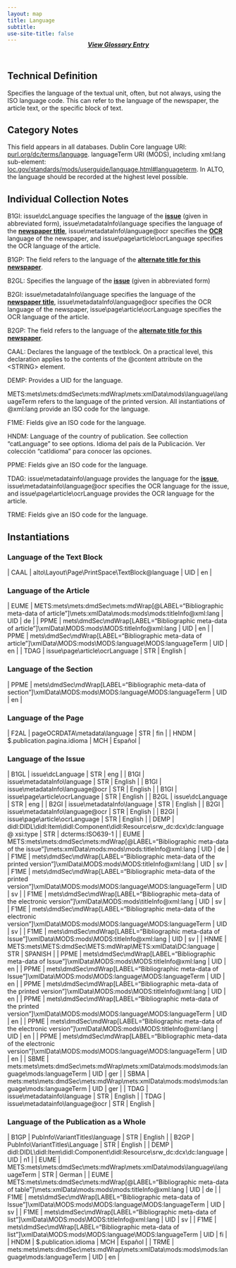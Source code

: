 ```yaml
---
layout: map
title: Language
subtitle:  
use-site-title: false
---
```


<h4 style="text-align:center;font-style:italic;margin-top:-20px;margin-bottom:50px;"><a href="../../glossary/language">View Glossary Entry</a></h4>

## Technical Definition

Specifies the language of the textual unit, often, but not always, using
the ISO language code. This can refer to the language of the newspaper,
the article text, or the specific block of text.

## Category Notes

This field appears in all databases. Dublin Core language URI: <a href="http://purl.org/dc/terms/language">purl.org/dc/terms/language</a>. languageTerm URI (MODS), including xml:lang sub-element: <a href="https://www.loc.gov/standards/mods/userguide/language.html#languageterm">loc.gov/standards/mods/userguide/language.html#languageterm</a>. In ALTO, the language should be recorded at the highest level possible.

## Individual Collection Notes

B1GI: issue\\dcLanguage specifies the language of the [**issue**](../issue-number) (given
in abbreviated form), issue\\metadataInfo\\language specifies the
language of the [**newspaper title**](../newspaper-title), issue\\metadataInfo\\language@ocr
specifies the [**OCR**](../ocr) language of the newspaper, and
issue\\page\\article\\ocrLanguage specifies the OCR language of the
article.

B1GP: The field refers to the language of the [**alternate title for this
newspaper**](../alternative-newspaper-title).

B2GL: Specifies the language of the [**issue**](../issue-number) (given in abbreviated
form)

B2GI: issue\\metadataInfo\\language specifies the language of the
[**newspaper title**](../newspaper-title), issue\\metadataInfo\\language@ocr specifies the OCR
language of the newspaper, issue\\page\\article\\ocrLanguage specifies
the OCR language of the article.

B2GP: The field refers to the language of the  [**alternate title for this
newspaper**](../alternative-newspaper-title).

CAAL: Declares the language of the textblock. On a practical level, this
declaration applies to the contents of the @content attribute on the
\<STRING\> element.

DEMP: Provides a UID for the language.

METS:mets\\mets:dmdSec\\mets:mdWrap\\mets:xmlData\\mods\\language\\languageTerm
refers to the language of the printed version. All instantiations of
@xml:lang provide an ISO code for the language.

F1ME: Fields give an ISO code for the language.

HNDM: Language of the country of publication. See collection
“catLanguage” to see options. Idioma del país de la Publicación. Ver
colección “catIdioma” para conocer las opciones.

PPME: Fields give an ISO code for the language.

TDAG: issue\\metadatainfo\\language provides the language for the
[**issue**](../issue-number), issue\\metadatainfo\\language@ocr specifies the OCR language
for the issue, and issue\\page\\article\\ocrLanguage provides the OCR
language for the article.

TRME: Fields give an ISO code for the language.

## Instantiations

### Language of the Text Block  

| CAAL  |  alto\\Layout\\Page\\PrintSpace\\TextBlock@language | UID | en |

### Language of the Article  

| EUME  |  METS:mets\\mets:dmdSec\\mets:mdWrap\[@LABEL=“Bibliographic meta-data of article”\]\\mets:xmlData\\mods:mods\\mods:titleInfo@xml:lang | UID | de  |
| PPME  |  mets\\dmdSec\\mdWrap\[LABEL=“Bibliographic meta-data of article”\]\\xmlData\\MODS:mods\\MODS:titleInfo@xml:lang  | UID | en  |
| PPME  |  mets\\dmdSec\\mdWrap\[LABEL=“Bibliographic meta-data of article”\]\\xmlData\\MODS:mods\\MODS:language\\MODS:languageTerm  | UID | en  |
| TDAG  |  issue\\page\\article\\ocrLanguage  | STR | English |

### Language of the Section  

| PPME  |  mets\\dmdSec\\mdWrap\[LABEL=“Bibliographic meta-data of section”\]\\xmlData\\MODS:mods\\MODS:language\\MODS:languageTerm | UID | en |

### Language of the Page  

| F2AL  |  pageOCRDATA\\metadata\\language | STR | fin  |
| HNDM  |  $.publication.pagina.idioma  | MCH | Español |

### Language of the Issue  

| B1GL  |  issue\\dcLanguage  | STR | eng  |
| B1GI  |  issue\\metadataInfo\\language  | STR | English  |
| B1GI  |  issue\\metadataInfo\\language@ocr  | STR | English  |
| B1GI  |  issue\\page\\article\\ocrLanguage  | STR | English  |
| B2GL  |  issue\\dcLanguage  | STR | eng  |
| B2GI  |  issue\\metadataInfo\\language  | STR | English  |
| B2GI  |  issue\\metadataInfo\\language@ocr  | STR | English  |
| B2GI  |  issue\\page\\article\\ocrLanguage  | STR | English  |
| DEMP  |  didl:DIDL\\didl:Item\\didl:Component\\didl:Resource\\srw\_dc:dcx\\dc:language@ xsi:type  | STR | dcterms:ISO639-1 |
| EUME  |  METS:mets\\mets:dmdSec\\mets:mdWrap\[@LABEL=“Bibliographic meta-data of the issue”\]\\mets:xmlData\\mods:mods\\mods:titleInfo@xml:lang  | UID | de  |
| F1ME  |  mets\\dmdSec\\mdWrap\[LABEL=“Bibliographic meta-data of the printed version”\]\\xmlData\\MODS:mods\\MODS:titleInfo@xml:lang  | UID | sv  |
| F1ME  |  mets\\dmdSec\\mdWrap\[LABEL=“Bibliographic meta-data of the printed version”\]\\xmlData\\MODS:mods\\MODS:language\\MODS:languageTerm  | UID | sv  |
| F1ME  |  mets\\dmdSec\\mdWrap\[LABEL=“Bibliographic meta-data of the electronic version”\]\\xmlData\\MODS:mods\\titleInfo@xml:lang  | UID | sv  |
| F1ME  |  mets\\dmdSec\\mdWrap\[LABEL=“Bibliographic meta-data of the electronic version”\]\\xmlData\\MODS:mods\\MODS:language\\MODS:languageTerm | UID | sv  |
| F1ME  |  mets\\dmdSec\\mdWrap\[LABEL=“Bibliographic meta-data of Issue”\]\\xmlData\\MODS:mods\\MODS:titleInfo@xml:lang  | UID | sv  |
| HNME  |  METS:mets\\METS:dmdSec\\METS:mdWrap\\METS:xmlData\\DC:language  | STR | SPANISH  |
| PPME  |  mets\\dmdSec\\mdWrap\[LABEL=“Bibliographic meta-data of Issue”\]\\xmlData\\MODS:mods\\MODS:titleInfo@xml:lang  | UID | en  |
| PPME  |  mets\\dmdSec\\mdWrap\[LABEL=“Bibliographic meta-data of Issue”\]\\xmlData\\MODS:mods\\MODS:language\\MODS:languageTerm  | UID | en  |
| PPME  |  mets\\dmdSec\\mdWrap\[LABEL=“Bibliographic meta-data of the printed version”\]\\xmlData\\MODS:mods\\MODS:titleInfo@xml:lang  | UID | en  |
| PPME  |  mets\\dmdSec\\mdWrap\[LABEL=“Bibliographic meta-data of the printed version”\]\\xmlData\\MODS:mods\\MODS:language\\MODS:languageTerm  | UID | en  |
| PPME  |  mets\\dmdSec\\mdWrap\[LABEL=“Bibliographic meta-data of the electronic version”\]\\xmlData\\MODS:mods\\MODS:titleInfo@xml:lang  | UID | en  |
| PPME  |  mets\\dmdSec\\mdWrap\[LABEL=“Bibliographic meta-data of the electronic version”\]\\xmlData\\MODS:mods\\MODS:language\\MODS:languageTerm | UID | en  |
| SBME  |  mets:mets\\mets:dmdSec\\mets:mdWrap\\mets:xmlData\\mods:mods\\mods:language\\mods:languageTerm  | UID | ger  |
| SBMA  |  mets:mets\\mets:dmdSec\\mets:mdWrap\\mets:xmlData\\mods:mods\\mods:language\\mods:languageTerm  | UID | ger  |
| TDAG  |  issue\\metadatainfo\\language  | STR | English  |
| TDAG  |  issue\\metadatainfo\\language@ocr  | STR | English  |

### Language of the Publication as a Whole  

| B1GP  |  PubInfo\\VariantTitles\\language  | STR | English |
| B2GP  |  PubInfo\\VariantTitles\\Language  | STR | English |
| DEMP  |  didl:DIDL\\didl:Item\\didl:Component\\didl:Resource\\srw\_dc:dcx\\dc:language  | UID | n1  |
| EUME  |  METS:mets\\mets:dmdSec\\mets:mdWrap\\mets:xmlData\\mods\\language\\languageTerm  | STR | German  |
| EUME  |  METS:mets\\mets:dmdSec\\mets:mdWrap\[@LABEL=“Bibliographic meta-data of table”\]\\mets:xmlData\\mods:mods\\mods:titleInfo@xml:lang | UID | de  |
| F1ME  |  mets\\dmdSec\\mdWrap\[LABEL=“Bibliographic meta-data of Issue”\]\\xmlData\\MODS:mods\\MODS:language\\MODS:languageTerm  | UID | sv  |
| F1ME  |  mets\\dmdSec\\mdWrap\[LABEL=“Bibliographic meta-data of list”\]\\xmlData\\MODS:mods\\MODS:titleInfo@xml:lang  | UID | sv  |
| F1ME  |  mets\\dmdSec\\mdWrap\[LABEL=“Bibliographic meta-data of list”\]\\xmlData\\MODS:mods\\MODS:language\\MODS:languageTerm  | UID | fi  |
| HNDM  |  $.publication.idioma  | MCH | Español |
| TRME  |  mets:mets\\mets:dmdSec\\mets:mdWrap\\mets:xmlData\\mods:mods\\mods:language\\mods:languageTerm  | UID | en  |
